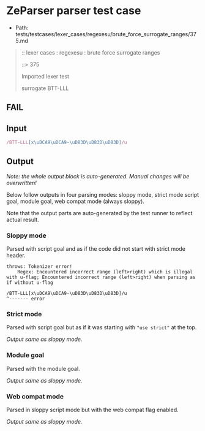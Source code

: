 # ZeParser parser test case

- Path: tests/testcases/lexer_cases/regexesu/brute_force_surrogate_ranges/375.md

> :: lexer cases : regexesu : brute force surrogate ranges
>
> ::> 375
>
> Imported lexer test
>
> surrogate BTT-LLL

## FAIL

## Input

`````js
/BTT-LLL[x\uDCA9\uDCA9-\uD83D\uD83D\uD83D]/u
`````

## Output

_Note: the whole output block is auto-generated. Manual changes will be overwritten!_

Below follow outputs in four parsing modes: sloppy mode, strict mode script goal, module goal, web compat mode (always sloppy).

Note that the output parts are auto-generated by the test runner to reflect actual result.

### Sloppy mode

Parsed with script goal and as if the code did not start with strict mode header.

`````
throws: Tokenizer error!
    Regex: Encountered incorrect range (left>right) which is illegal with u-flag; Encountered incorrect range (left>right) when parsing as if without u-flag

/BTT-LLL[x\uDCA9\uDCA9-\uD83D\uD83D\uD83D]/u
^------- error
`````

### Strict mode

Parsed with script goal but as if it was starting with `"use strict"` at the top.

_Output same as sloppy mode._

### Module goal

Parsed with the module goal.

_Output same as sloppy mode._

### Web compat mode

Parsed in sloppy script mode but with the web compat flag enabled.

_Output same as sloppy mode._
